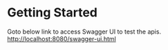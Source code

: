 # Getting Started
Goto below link to access Swagger UI to test the apis.
<http://localhost:8080/swagger-ui.html>